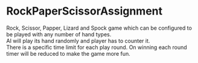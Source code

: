 # RockPaperScissorAssignment
Rock, Scissor, Papper, Lizard and Spock game which can be configured to be played with any number of hand types.<br>
AI will play its hand randomly and player has to counter it.<br>
There is a specific time limit for each play round. On winning each round timer will be reduced to make the game more fun.<br>
